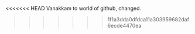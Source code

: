 <<<<<<< HEAD
Vanakkam to world of github, changed.
>>>>>>> 1f1a3dda0dfdca11a303959682daf6ecde4470ea
